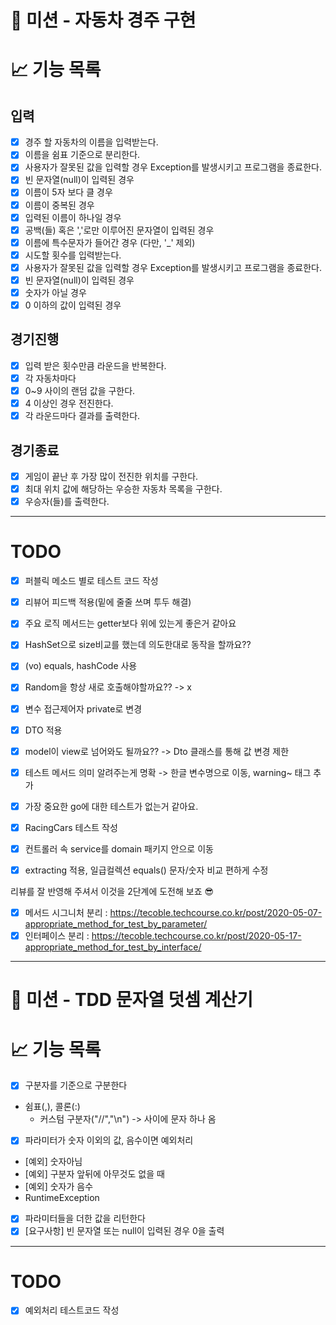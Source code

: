 # 🚀 미션 - 자동차 경주 구현

# 📈 기능 목록

## 입력

- [X]  경주 할 자동차의 이름을 입력받는다.
- [X]  이름을 쉼표 기준으로 분리한다.
- [X]  사용자가 잘못된 값을 입력할 경우 Exception를 발생시키고 프로그램을 종료한다.
  - [X]  빈 문자열(null)이 입력된 경우
  - [X]  이름이 5자 보다 클 경우
  - [X]  이름이 중복된 경우
  - [X]  입력된 이름이 하나일 경우
  - [X]  공백(들) 혹은 ','로만 이루어진 문자열이 입력된 경우
  - [X]  이름에 특수문자가 들어간 경우 (다만, '_' 제외)
- [X]  시도할 횟수를 입력받는다.
- [X]  사용자가 잘못된 값을 입력할 경우 Exception를 발생시키고 프로그램을 종료한다.
  - [X]  빈 문자열(null)이 입력된 경우
  - [X]  숫자가 아닐 경우
  - [X]  0 이하의 값이 입력된 경우

## 경기진행

- [X]  입력 받은 횟수만큼 라운드을 반복한다.
- [X]  각 자동차마다
  - [X]  0~9 사이의 랜덤 값을 구한다.
  - [X]  4 이상인 경우 전진한다.
- [X]  각 라운드마다 결과를 출력한다.

## 경기종료

- [X]  게임이 끝난 후 가장 많이 전진한 위치를 구한다.
- [X]  최대 위치 값에 해당하는 우승한 자동차 목록을 구한다.
- [X]  우승자(들)를 출력한다.

---

# TODO

- [x]  퍼블릭 메소드 별로 테스트 코드 작성
- [x]  리뷰어 피드백 적용(밑에 줄줄 쓰며 투두 해결)

- [x]  주요 로직 메서드는 getter보다 위에 있는게 좋은거 같아요
- [x]  HashSet으로 size비교를 했는데 의도한대로 동작을 할까요??
- [x]  (vo) equals, hashCode 사용
- [x]  Random을 항상 새로 호출해야할까요?? -> x
- [x]  변수 접근제어자 private로 변경
- [x]  DTO 적용
- [x]  model이 view로 넘어와도 될까요?? -> Dto 클래스를 통해 값 변경 제한
- [x]  테스트 메서드 의미 알려주는게 명확 -> 한글 변수명으로 이동, warning~ 태그 추가
- [x]  가장 중요한 go에 대한 테스트가 없는거 같아요.
- [x]  RacingCars 테스트 작성
- [x]  컨트롤러 속 service를 domain 패키지 안으로 이동
- [x]  extracting 적용, 일급컬렉션 equals() 문자/숫자 비교 편하게 수정

  리뷰를 잘 반영해 주셔서 이것을 2단계에 도전해 보죠 😎
- [x]  메서드 시그니처 분리 : https://tecoble.techcourse.co.kr/post/2020-05-07-appropriate_method_for_test_by_parameter/
- [x]  인터페이스 분리 : https://tecoble.techcourse.co.kr/post/2020-05-17-appropriate_method_for_test_by_interface/

---

# 🚀 미션 - TDD 문자열 덧셈 계산기

# 📈 기능 목록

- [X]  구분자를 기준으로 구분한다

- 쉼표(,), 콜론(:)
  - 커스텀 구분자("//","\n") -> 사이에 문자 하나 옴

- [X]  파라미터가 숫자 이외의 값, 음수이면 예외처리

- [예외] 숫자아님
- [예외] 구분자 앞뒤에 아무것도 없을 때
- [예외] 숫자가 음수
- RuntimeException

- [X]  파라미터들을 더한 값을 리턴한다
- [X]  [요구사항] 빈 문자열 또는 null이 입력된 경우 0을 출력

---

# TODO

- [X]  예외처리 테스트코드 작성
